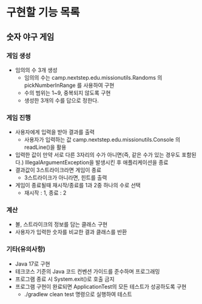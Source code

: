 # 구현할 기능 목록
## 숫자 야구 게임
### 게임 생성
- 임의의 수 3개 생성
  - 임의의 수는 camp.nextstep.edu.missionutils.Randoms 의 pickNumberInRange 를 사용하여 구현
  - 수의 범위는 1~9, 중복되지 않도록 구현
  - 생성한 3개의 수를 답으로 정한다.
### 게임 진행
- 사용자에게 입력을 받아 결과를 출력
  - 사용자가 입력하는 값 camp.nextstep.edu.missionutils.Console 의 readLine()을 활용
- 입력한 값이 만약 서로 다른 3자리의 수가 아니면(즉, 같은 수가 있는 경우도 포함된다.) IllegalArgumentException을 발생시킨 후 애플리케이션을 종료
- 결과값이 3스트라이크라면 게임이 종료
  - 3스트라이크가 아니라면, 힌트를 출력
- 게임이 종료될때 재시작/종료를 1과 2중 하나의 수로 선택
  - 재시작 : 1, 종료 : 2
### 계산
- 볼, 스트라이크의 정보를 담는 클래스 구현
- 사용자가 입력한 숫자를 비교한 결과 클래스를 반환
### 기타(유의사항)
- Java 17로 구현
- 테크코스 기준의 Java 코드 컨벤션 가이드를 준수하며 프로그래밍
- 프로그램 종료 시 System.exit()로 호출 금지
- 프로그램 구현이 완료되면 ApplicationTest의 모든 테스트가 성공하도록 구현
  - ./gradlew clean test 명령으로 실행하여 테스트